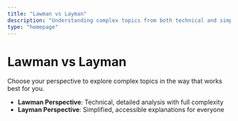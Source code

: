 ```yaml
---
title: "Lawman vs Layman"
description: "Understanding complex topics from both technical and simplified perspectives"
type: "homepage"
---
```


# Lawman vs Layman

Choose your perspective to explore complex topics in the way that works best for you.

- **Lawman Perspective**: Technical, detailed analysis with full complexity
- **Layman Perspective**: Simplified, accessible explanations for everyone